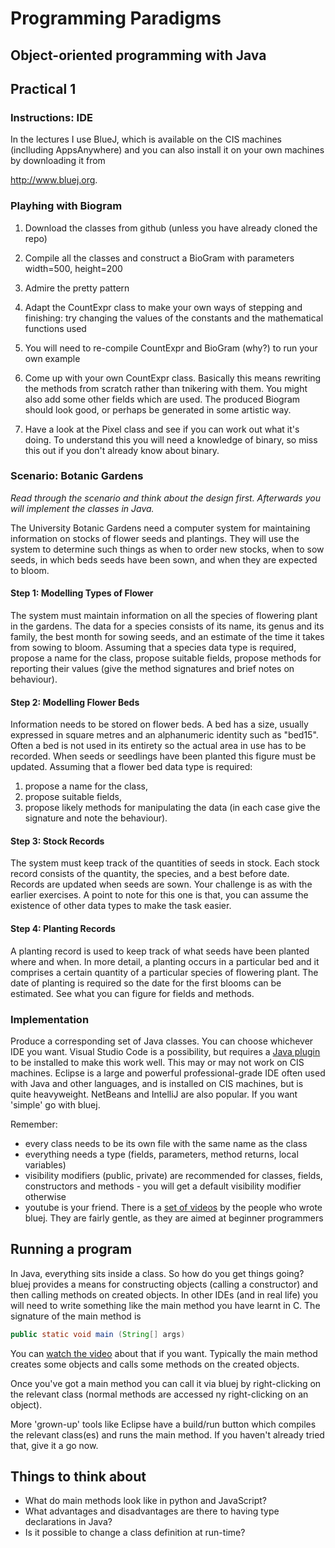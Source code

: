 # Programming Paradigms
## Object-oriented programming with Java

## Practical 1

### Instructions: IDE

In the lectures I use BlueJ, which is available on the CIS machines (inclluding AppsAnywhere) and you can also install it on your own machines by downloading it from 

<http://www.bluej.org>.

### Playhing with Biogram

1. Download the classes from github (unless you have already cloned the repo)

1. Compile all the classes and construct a BioGram with parameters width=500, height=200

2. Admire the pretty pattern

3. Adapt the CountExpr class to make your own ways of stepping and finishing: try changing the values of the constants and the mathematical functions used

4. You will need to re-compile CountExpr and BioGram (why?) to run your own example

5. Come up with your own CountExpr class. Basically this means rewriting the methods from scratch rather than tnikering with them. You might also add some other fields which are used. The produced Biogram should look good, or perhaps be generated in some artistic way.

6. Have a look at the Pixel class and see if you can work out what it's doing. To understand this you will need a knowledge of binary, so miss this out if you don't already know about binary.

### Scenario: Botanic Gardens

_Read through the scenario and think about the design first. Afterwards you will implement the classes in Java._

The University Botanic Gardens need a computer system for maintaining
information on stocks of flower seeds and plantings. They will use the system
to determine such things as when to order new stocks, when to sow seeds, in
which beds seeds have been sown, and when they are expected to bloom.

#### Step 1: Modelling Types of Flower

The system must maintain information on all the species of flowering plant in
the gardens. The data for a species consists of its name, its genus and its
family, the best month for sowing seeds, and an estimate of the time it takes
from sowing to bloom. Assuming that a species data type is required, propose
a name for the class, propose suitable fields, propose methods for reporting
their values (give the method signatures and brief notes on behaviour).

#### Step 2: Modelling Flower Beds

Information needs to be stored on flower beds. A bed has a size, usually
expressed in square metres and an alphanumeric identity such as "bed15".
Often a bed is not used in its entirety so the actual area in use has to be
recorded. When seeds or seedlings have been planted this figure must be
updated. Assuming that a flower bed data type is required:

1. propose a name for the class,
2. propose suitable fields,
3. propose likely methods for manipulating the data (in each case give the
signature and note the behaviour).

#### Step 3: Stock Records
The system must keep track of the quantities of seeds in stock. Each stock
record consists of the quantity, the species, and a best before date. Records
are updated when seeds are sown. Your challenge is as with the earlier
exercises. A point to note for this one is that, you can assume the existence of
other data types to make the task easier.

#### Step 4: Planting Records
A planting record is used to keep track of what seeds have been planted
where and when. In more detail, a planting occurs in a particular bed and it
comprises a certain quantity of a particular species of flowering plant. The
date of planting is required so the date for the first blooms can be estimated.
See what you can figure for fields and methods. 

### Implementation

Produce a corresponding set of Java classes. You can choose whichever IDE you want. Visual Studio Code is a possibility, but requires a [Java plugin](https://code.visualstudio.com/docs/java/java-tutorial) to be installed to make this work well. This may or may not work on CIS machines. Eclipse is a large and powerful professional-grade IDE often used with Java and other languages, and is installed on CIS machines, but is quite heavyweight. NetBeans and IntelliJ are also popular. If you want 'simple' go with bluej.

Remember:

- every class needs to be its own file with the same name as the class
- everything needs a type (fields, parameters, method returns, local variables)
- visibility modifiers (public, private) are recommended for classes, fields, constructors and methods - you will get a default visibility modifier otherwise
- youtube is your friend. There is a [set of videos](https://www.youtube.com/user/objectsfirstwithjava) by the people who wrote bluej. They are fairly gentle, as they are aimed at beginner programmers

## Running a program

In Java, everything sits inside a class. So how do you get things going? bluej provides a means for constructing objects (calling a constructor) and then calling methods on created objects. In other IDEs (and in real life) you will need to write something like the main method you have learnt in C. The signature of the main method is

```java
public static void main (String[] args)
```

You can [watch the video](https://www.youtube.com/watch?v=u2MNFJEz7FA) about that if you want. Typically the main method creates some objects and calls some methods on the created objects.

Once you've got a main method you can call it via bluej by right-clicking on the relevant class (normal methods are accessed ny right-clicking on an object).

More 'grown-up' tools like Eclipse have a build/run button which compiles the relevant class(es) and runs the main method. If you haven't already tried that, give it a go now.

## Things to think about

* What do main methods look like in python and JavaScript?
* What advantages and disadvantages are there to having type declarations in Java?
* Is it possible to change a class definition at run-time?



